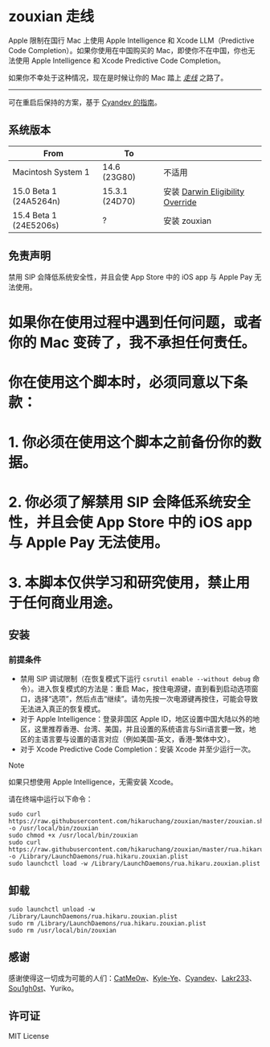 # zouxian 走线

Apple 限制在国行 Mac 上使用 Apple Intelligence 和 Xcode LLM（Predictive Code Completion）。如果你使用在中国购买的 Mac，即使你不在中国，你也无法使用 Apple Intelligence 和 Xcode Predictive Code Completion。

如果你不幸处于这种情况，现在是时候让你的 Mac 踏上 _[走线](https://en.wikipedia.org/wiki/Zouxian_(phenomenon))_ 之路了。

---

可在重启后保持的方案，基于 [Cyandev 的指南](https://gist.github.com/unixzii/6f25be1842399022e16ad6477a304286)。

## 系统版本

| From                   | To             |                                                                                                        |
| ---------------------- | -------------- | ------------------------------------------------------------------------------------------------------ |
| Macintosh System 1     | 14.6 (23G80)   | 不适用                                                                                                 |
| 15.0 Beta 1 (24A5264n) | 15.3.1 (24D70) | 安装 [Darwin Eligibility Override](https://github.com/CatMe0w/zouxian/blob/master/repatriate_guide.md) |
| 15.4 Beta 1 (24E5206s) | ?              | 安装 zouxian                                                                                           |

## 免责声明

禁用 SIP 会降低系统安全性，并且会使 App Store 中的 iOS app 与 Apple Pay 无法使用。
# 如果你在使用过程中遇到任何问题，或者你的 Mac 变砖了，我不承担任何责任。
# 你在使用这个脚本时，必须同意以下条款：
# 1. 你必须在使用这个脚本之前备份你的数据。
# 2. 你必须了解禁用 SIP 会降低系统安全性，并且会使 App Store 中的 iOS app 与 Apple Pay 无法使用。
# 3. 本脚本仅供学习和研究使用，禁止用于任何商业用途。

## 安装

### 前提条件

- 禁用 SIP 调试限制（在恢复模式下运行 `csrutil enable --without debug` 命令）。进入恢复模式的方法是：重启 Mac，按住电源键，直到看到启动选项窗口，选择“选项”，然后点击“继续”。请勿先按一次电源键再按住，可能会导致无法进入真正的恢复模式。
- 对于 Apple Intelligence：登录非国区 Apple ID，地区设置中国大陆以外的地区，这里推荐香港、台湾、美国，并且设置的系统语言与Siri语言要一致，地区的主语言要与设置的语言对应（例如美国-英文，香港-繁体中文）。
- 对于 Xcode Predictive Code Completion：安装 Xcode 并至少运行一次。

> [!NOTE]  
> 如果只想使用 Apple Intelligence，无需安装 Xcode。

请在终端中运行以下命令：

```shell
sudo curl https://raw.githubusercontent.com/hikaruchang/zouxian/master/zouxian.sh -o /usr/local/bin/zouxian
sudo chmod +x /usr/local/bin/zouxian
sudo curl https://raw.githubusercontent.com/hikaruchang/zouxian/master/rua.hikaru.zouxian.plist -o /Library/LaunchDaemons/rua.hikaru.zouxian.plist
sudo launchctl load -w /Library/LaunchDaemons/rua.hikaru.zouxian.plist
```

## 卸载

```shell
sudo launchctl unload -w /Library/LaunchDaemons/rua.hikaru.zouxian.plist
sudo rm /Library/LaunchDaemons/rua.hikaru.zouxian.plist
sudo rm /usr/local/bin/zouxian
```

## 感谢

感谢使得这一切成为可能的人们：[CatMe0w](https://github.com/CatMe0w)、[Kyle-Ye](https://github.com/Kyle-Ye)、[Cyandev](https://twitter.com/unixzii)、[Lakr233](https://twitter.com/Lakr233)、[Sou1gh0st](https://twitter.com/Sou1gh0st)、Yuriko。

## 许可证

MIT License
